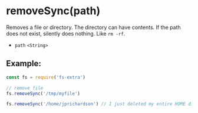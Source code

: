 # removeSync(path)

Removes a file or directory. The directory can have contents. If the path does not exist, silently does nothing. Like `rm -rf`.

- `path` `<String>`

## Example:

```js
const fs = require('fs-extra')

// remove file
fs.removeSync('/tmp/myfile')

fs.removeSync('/home/jprichardson') // I just deleted my entire HOME directory.
```
